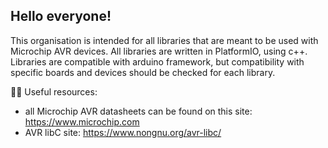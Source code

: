 ## Hello everyone!


This organisation is intended for all libraries that are meant to be used with Microchip AVR devices.
All libraries are written in PlatformIO, using c++. Libraries are compatible with arduino framework,
but compatibility with specific boards and devices should be checked for each library.

👩‍💻 Useful resources:
- all Microchip AVR datasheets can be found on this site: https://www.microchip.com
- AVR libC site: https://www.nongnu.org/avr-libc/
